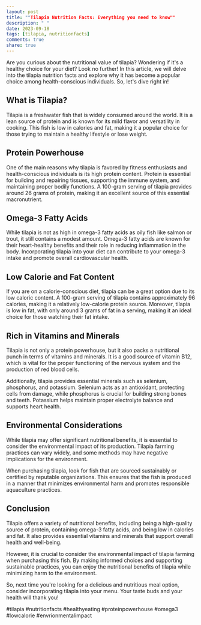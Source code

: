 ```yaml
---
layout: post
title: ""Tilapia Nutrition Facts: Everything you need to know""
description: " "
date: 2023-09-18
tags: [tilapia, nutritionfacts]
comments: true
share: true
---
```


Are you curious about the nutritional value of tilapia? Wondering if it's a healthy choice for your diet? Look no further! In this article, we will delve into the tilapia nutrition facts and explore why it has become a popular choice among health-conscious individuals. So, let's dive right in!

## What is Tilapia?

Tilapia is a freshwater fish that is widely consumed around the world. It is a lean source of protein and is known for its mild flavor and versatility in cooking. This fish is low in calories and fat, making it a popular choice for those trying to maintain a healthy lifestyle or lose weight.

## Protein Powerhouse

One of the main reasons why tilapia is favored by fitness enthusiasts and health-conscious individuals is its high protein content. Protein is essential for building and repairing tissues, supporting the immune system, and maintaining proper bodily functions. A 100-gram serving of tilapia provides around 26 grams of protein, making it an excellent source of this essential macronutrient.

## Omega-3 Fatty Acids

While tilapia is not as high in omega-3 fatty acids as oily fish like salmon or trout, it still contains a modest amount. Omega-3 fatty acids are known for their heart-healthy benefits and their role in reducing inflammation in the body. Incorporating tilapia into your diet can contribute to your omega-3 intake and promote overall cardiovascular health.

## Low Calorie and Fat Content

If you are on a calorie-conscious diet, tilapia can be a great option due to its low caloric content. A 100-gram serving of tilapia contains approximately 96 calories, making it a relatively low-calorie protein source. Moreover, tilapia is low in fat, with only around 3 grams of fat in a serving, making it an ideal choice for those watching their fat intake.

## Rich in Vitamins and Minerals

Tilapia is not only a protein powerhouse, but it also packs a nutritional punch in terms of vitamins and minerals. It is a good source of vitamin B12, which is vital for the proper functioning of the nervous system and the production of red blood cells.

Additionally, tilapia provides essential minerals such as selenium, phosphorus, and potassium. Selenium acts as an antioxidant, protecting cells from damage, while phosphorus is crucial for building strong bones and teeth. Potassium helps maintain proper electrolyte balance and supports heart health.

## Environmental Considerations

While tilapia may offer significant nutritional benefits, it is essential to consider the environmental impact of its production. Tilapia farming practices can vary widely, and some methods may have negative implications for the environment.

When purchasing tilapia, look for fish that are sourced sustainably or certified by reputable organizations. This ensures that the fish is produced in a manner that minimizes environmental harm and promotes responsible aquaculture practices.

## Conclusion

Tilapia offers a variety of nutritional benefits, including being a high-quality source of protein, containing omega-3 fatty acids, and being low in calories and fat. It also provides essential vitamins and minerals that support overall health and well-being.

However, it is crucial to consider the environmental impact of tilapia farming when purchasing this fish. By making informed choices and supporting sustainable practices, you can enjoy the nutritional benefits of tilapia while minimizing harm to the environment.

So, next time you're looking for a delicious and nutritious meal option, consider incorporating tilapia into your menu. Your taste buds and your health will thank you!

#tilapia #nutritionfacts #healthyeating #proteinpowerhouse #omega3 #lowcalorie #envrionmentalimpact